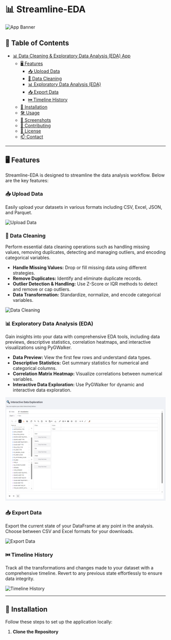 # 📊 Streamline-EDA

![App Banner](images/banner.png)

## 📝 Table of Contents

- [📊 Data Cleaning & Exploratory Data Analysis (EDA) App](#-data-cleaning--exploratory-data-analysis-eda-app)
  - [🖥️ Features](#️-features)
    - [📥 Upload Data](#-upload-data)
    - [🧹 Data Cleaning](#-data-cleaning)
    - [📊 Exploratory Data Analysis (EDA)](#-exploratory-data-analysis-eda)
    - [📥 Export Data](#-export-data)
    - [⏮️ Timeline History](#️-timeline-history)
  - [🚀 Installation](#-installation)
  - [🛠️ Usage](#️-usage)
  - [📸 Screenshots](#-screenshots)
  - [🤝 Contributing](#-contributing)
  - [📜 License](#-license)
  - [📫 Contact](#-contact)

---

## 🖥️ Features

Streamline-EDA is designed to streamline the data analysis workflow. Below are the key features:

### 📥 Upload Data

Easily upload your datasets in various formats including CSV, Excel, JSON, and Parquet.

![Upload Data](images/upload_data.png)

### 🧹 Data Cleaning

Perform essential data cleaning operations such as handling missing values, removing duplicates, detecting and managing outliers, and encoding categorical variables.

- **Handle Missing Values:** Drop or fill missing data using different strategies.
- **Remove Duplicates:** Identify and eliminate duplicate records.
- **Outlier Detection & Handling:** Use Z-Score or IQR methods to detect and remove or cap outliers.
- **Data Transformation:** Standardize, normalize, and encode categorical variables.

![Data Cleaning](images/data_cleaning.png)

### 📊 Exploratory Data Analysis (EDA)

Gain insights into your data with comprehensive EDA tools, including data previews, descriptive statistics, correlation heatmaps, and interactive visualizations using PyGWalker.

- **Data Preview:** View the first few rows and understand data types.
- **Descriptive Statistics:** Get summary statistics for numerical and categorical columns.
- **Correlation Matrix Heatmap:** Visualize correlations between numerical variables.
- **Interactive Data Exploration:** Use PyGWalker for dynamic and interactive data exploration.

![EDA](images/eda.png)

### 📥 Export Data

Export the current state of your DataFrame at any point in the analysis. Choose between CSV and Excel formats for your downloads.

![Export Data](images/export_data.png)

### ⏮️ Timeline History

Track all the transformations and changes made to your dataset with a comprehensive timeline. Revert to any previous state effortlessly to ensure data integrity.

![Timeline History](images/timeline_history.png)

---

## 🚀 Installation

Follow these steps to set up the application locally:

1. **Clone the Repository**


